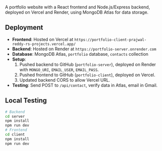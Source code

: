  A portfolio website with a React frontend and Node.js/Express backend, deployed on Vercel and Render, using MongoDB Atlas for data storage.

 ## Deployment
 - **Frontend**: Hosted on Vercel at `https://portfolio-client-prajwal-reddy-rs-projects.vercel.app/`
 - **Backend**: Hosted on Render at `https://portfolio-server.onrender.com`
 - **Database**: MongoDB Atlas, `portfolio` database, `contacts` collection
 - **Setup**:
   1. Pushed backend to GitHub (`portfolio-server`), deployed on Render with `MONGO_URI`, `EMAIL_USER`, `EMAIL_PASS`.
   2. Pushed frontend to GitHub (`portfolio-client`), deployed on Vercel.
   3. Updated backend CORS to allow Vercel URL.
 - **Testing**: Send POST to `/api/contact`, verify data in Atlas, email in Gmail.

 ## Local Testing
 ```bash
 # Backend
 cd server
 npm install
 npm run dev
 # Frontend
 cd client
 npm install
 npm run dev
 ```
